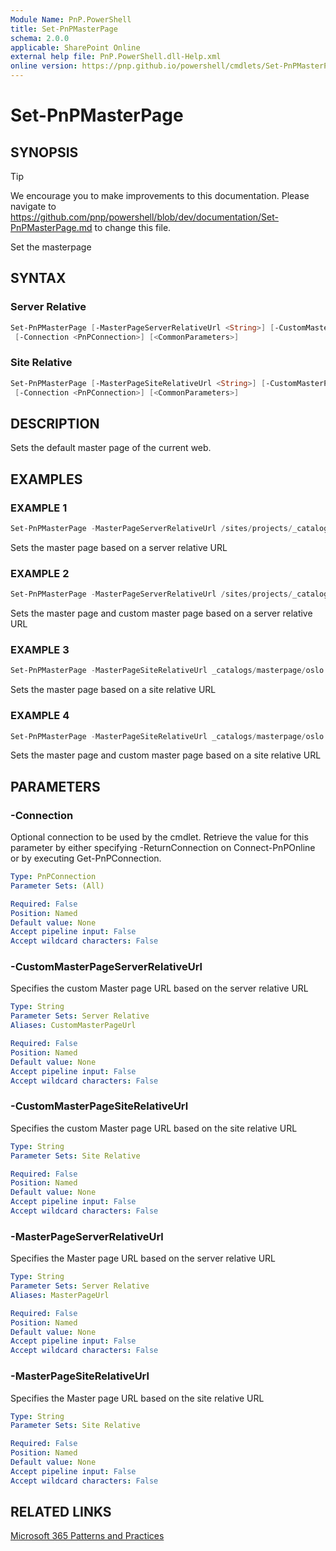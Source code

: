 ```yaml
---
Module Name: PnP.PowerShell
title: Set-PnPMasterPage
schema: 2.0.0
applicable: SharePoint Online
external help file: PnP.PowerShell.dll-Help.xml
online version: https://pnp.github.io/powershell/cmdlets/Set-PnPMasterPage.html
---
```

 
# Set-PnPMasterPage

## SYNOPSIS

> [!TIP]
> We encourage you to make improvements to this documentation. Please navigate to https://github.com/pnp/powershell/blob/dev/documentation/Set-PnPMasterPage.md to change this file.

Set the masterpage

## SYNTAX

### Server Relative
```powershell
Set-PnPMasterPage [-MasterPageServerRelativeUrl <String>] [-CustomMasterPageServerRelativeUrl <String>]
 [-Connection <PnPConnection>] [<CommonParameters>]
```

### Site Relative
```powershell
Set-PnPMasterPage [-MasterPageSiteRelativeUrl <String>] [-CustomMasterPageSiteRelativeUrl <String>]
 [-Connection <PnPConnection>] [<CommonParameters>]
```

## DESCRIPTION
Sets the default master page of the current web.

## EXAMPLES

### EXAMPLE 1
```powershell
Set-PnPMasterPage -MasterPageServerRelativeUrl /sites/projects/_catalogs/masterpage/oslo.master
```

Sets the master page based on a server relative URL

### EXAMPLE 2
```powershell
Set-PnPMasterPage -MasterPageServerRelativeUrl /sites/projects/_catalogs/masterpage/oslo.master -CustomMasterPageServerRelativeUrl /sites/projects/_catalogs/masterpage/oslo.master
```

Sets the master page and custom master page based on a server relative URL

### EXAMPLE 3
```powershell
Set-PnPMasterPage -MasterPageSiteRelativeUrl _catalogs/masterpage/oslo.master
```

Sets the master page based on a site relative URL

### EXAMPLE 4
```powershell
Set-PnPMasterPage -MasterPageSiteRelativeUrl _catalogs/masterpage/oslo.master -CustomMasterPageSiteRelativeUrl _catalogs/masterpage/oslo.master
```

Sets the master page and custom master page based on a site relative URL

## PARAMETERS

### -Connection
Optional connection to be used by the cmdlet. Retrieve the value for this parameter by either specifying -ReturnConnection on Connect-PnPOnline or by executing Get-PnPConnection.

```yaml
Type: PnPConnection
Parameter Sets: (All)

Required: False
Position: Named
Default value: None
Accept pipeline input: False
Accept wildcard characters: False
```

### -CustomMasterPageServerRelativeUrl
Specifies the custom Master page URL based on the server relative URL

```yaml
Type: String
Parameter Sets: Server Relative
Aliases: CustomMasterPageUrl

Required: False
Position: Named
Default value: None
Accept pipeline input: False
Accept wildcard characters: False
```

### -CustomMasterPageSiteRelativeUrl
Specifies the custom Master page URL based on the site relative URL

```yaml
Type: String
Parameter Sets: Site Relative

Required: False
Position: Named
Default value: None
Accept pipeline input: False
Accept wildcard characters: False
```

### -MasterPageServerRelativeUrl
Specifies the Master page URL based on the server relative URL

```yaml
Type: String
Parameter Sets: Server Relative
Aliases: MasterPageUrl

Required: False
Position: Named
Default value: None
Accept pipeline input: False
Accept wildcard characters: False
```

### -MasterPageSiteRelativeUrl
Specifies the Master page URL based on the site relative URL

```yaml
Type: String
Parameter Sets: Site Relative

Required: False
Position: Named
Default value: None
Accept pipeline input: False
Accept wildcard characters: False
```



## RELATED LINKS

[Microsoft 365 Patterns and Practices](https://aka.ms/m365pnp)

